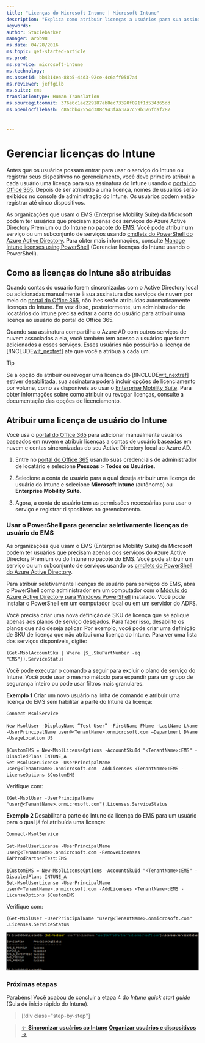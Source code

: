 ```yaml
---
title: "Licenças do Microsoft Intune | Microsoft Intune"
description: "Explica como atribuir licenças a usuários para sua assinatura do Intune"
keywords: 
author: Staciebarker
manager: arob98
ms.date: 04/28/2016
ms.topic: get-started-article
ms.prod: 
ms.service: microsoft-intune
ms.technology: 
ms.assetid: bb4314ea-88b5-44d3-92ce-4c6aff0587a4
ms.reviewer: jeffgilb
ms.suite: ems
translationtype: Human Translation
ms.sourcegitcommit: 376e6c1ae229187ab8ec73390f091f1d534365dd
ms.openlocfilehash: c86cbb42554d388c943faa37a7c59b376fdaf287


---
```


# Gerenciar licenças do Intune
Antes que os usuários possam entrar para usar o serviço do Intune ou registrar seus dispositivos no gerenciamento, você deve primeiro atribuir a cada usuário uma licença para sua assinatura do Intune usando o [portal do Office 365](http://go.microsoft.com/fwlink/p/?LinkId=698854). Depois de ser atribuído a uma licença, nomes de usuários serão exibidos no console de administração do Intune. Os usuários podem então registrar até cinco dispositivos.

As organizações que usam o EMS (Enterprise Mobility Suite) da Microsoft podem ter usuários que precisam apenas dos serviços do Azure Active Directory Premium ou do Intune no pacote do EMS. Você pode atribuir um serviço ou um subconjunto de serviços usando [cmdlets do PowerShell do Azure Active Directory](https://msdn.microsoft.com/library/jj151815.aspx). Para obter mais informações, consulte [Manage Intune licenses using PowerShell](start-with-a-paid-subscription-to-microsoft-intune-step-4-posh.md) (Gerenciar licenças do Intune usando o PowerShell).

## Como as licenças do Intune são atribuídas
Quando contas do usuário forem sincronizadas com o Active Directory local ou adicionadas manualmente à sua assinatura dos serviços de nuvem por meio do [portal do Office 365](http://go.microsoft.com/fwlink/p/?LinkId=698854), não lhes serão atribuídas automaticamente licenças do Intune. Em vez disso, posteriormente, um administrador de locatários do Intune precisa editar a conta do usuário para atribuir uma licença ao usuário do portal do Office 365.

Quando sua assinatura compartilha o Azure AD com outros serviços de nuvem associados a ela, você também tem acesso a usuários que foram adicionados a esses serviços. Esses usuários não possuirão a licença do [!INCLUDE[wit_nextref](../includes/wit_nextref_md.md)] até que você a atribua a cada um.

> [!TIP]
> Se a opção de atribuir ou revogar uma licença do [!INCLUDE[wit_nextref](../includes/wit_nextref_md.md)] estiver desabilitada, sua assinatura poderá incluir opções de licenciamento por volume, como as disponíveis ao usar o [Enterprise Mobility Suite](https://www.microsoft.com/en-us/server-cloud/enterprise-mobility/overview.aspx). Para obter informações sobre como atribuir ou revogar licenças, consulte a documentação das opções de licenciamento.

## Atribuir uma licença de usuário do Intune

Você usa o [portal do Office 365](http://go.microsoft.com/fwlink/p/?LinkId=698854) para adicionar manualmente usuários baseados em nuvem e atribuir licenças a contas de usuário baseadas em nuvem e contas sincronizadas do seu Active Directory local ao Azure AD.

1.  Entre no [portal do Office 365](http://go.microsoft.com/fwlink/p/?LinkId=698854) usando suas credenciais de administrador de locatário e selecione **Pessoas** > **Todos os Usuários**.

2.  Selecione a conta de usuário para a qual deseja atribuir uma licença de usuário do Intune e selecione **Microsoft Intune** (autônomo) ou **Enterprise Mobility Suite**.

3.  Agora, a conta de usuário tem as permissões necessárias para usar o serviço e registrar dispositivos no gerenciamento.

### Usar o PowerShell para gerenciar seletivamente licenças de usuário do EMS
As organizações que usam o EMS (Enterprise Mobility Suite) da Microsoft podem ter usuários que precisam apenas dos serviços do Azure Active Directory Premium ou do Intune no pacote do EMS. Você pode atribuir um serviço ou um subconjunto de serviços usando os [cmdlets do PowerShell do Azure Active Directory](https://msdn.microsoft.com/library/jj151815.aspx). 

Para atribuir seletivamente licenças de usuário para serviços do EMS, abra o PowerShell como administrador em um computador com o [Módulo do Azure Active Directory para Windows PowerShell](https://msdn.microsoft.com/library/jj151815.aspx#bkmk_installmodule) instalado. Você pode instalar o PowerShell em um computador local ou em um servidor do ADFS.

Você precisa criar uma nova definição de SKU de licença que se aplique apenas aos planos de serviço desejados. Para fazer isso, desabilite os planos que não deseja aplicar. Por exemplo, você pode criar uma definição de SKU de licença que não atribui uma licença do Intune. Para ver uma lista dos serviços disponíveis, digite:
 
    (Get-MsolAccountSku | Where {$_.SkuPartNumber -eq "EMS"}).ServiceStatus 

Você pode executar o comando a seguir para excluir o plano de serviço do Intune. Você pode usar o mesmo método para expandir para um grupo de segurança inteiro ou pode usar filtros mais granulares. 

**Exemplo 1** Criar um novo usuário na linha de comando e atribuir uma licença do EMS sem habilitar a parte do Intune da licença:

    Connect-MsolService 
        
    New-MsolUser -DisplayName “Test User” -FirstName FName -LastName LName -UserPrincipalName user@<TenantName>.onmicrosoft.com –Department DName -UsageLocation US
    
    $CustomEMS = New-MsolLicenseOptions -AccountSkuId "<TenantName>:EMS" -DisabledPlans INTUNE_A
    Set-MsolUserLicense -UserPrincipalName user@<TenantName>.onmicrosoft.com -AddLicenses <TenantName>:EMS -LicenseOptions $CustomEMS 
    

Verifique com:

    (Get-MsolUser -UserPrincipalName "user@<TenantName>.onmicrosoft.com").Licenses.ServiceStatus

**Exemplo 2** Desabilitar a parte do Intune da licença do EMS para um usuário para o qual já foi atribuída uma licença:

    Connect-MsolService 
    
    Set-MsolUserLicense -UserPrincipalName user@<TenantName>.onmicrosoft.com -RemoveLicenses IAPProdPartnerTest:EMS
    
    $CustomEMS = New-MsolLicenseOptions -AccountSkuId "<TenantName>:EMS" -DisabledPlans INTUNE_A
    Set-MsolUserLicense -UserPrincipalName user@<TenantName>.onmicrosoft.com -AddLicenses <TenantName>:EMS -LicenseOptions $CustomEMS
 
Verifique com:
 
    (Get-MsolUser -UserPrincipalName "user@<TenantName>.onmicrosoft.com" .Licenses.ServiceStatus

![PoSH-AddLic-Verify](./media/posh-addlic-verify.png)

### Próximas etapas
Parabéns! Você acabou de concluir a etapa 4 do *Intune quick start guide* (Guia de início rápido do Intune).
>[!div class="step-by-step"]

>[&larr; **Sincronizar usuários ao Intune**](.\start-with-a-paid-subscription-to-microsoft-intune-step-2.md)     [**Organizar usuários e dispositivos** &rarr;](.\start-with-a-paid-subscription-to-microsoft-intune-step-5.md)  



<!--HONumber=Jul16_HO3-->


